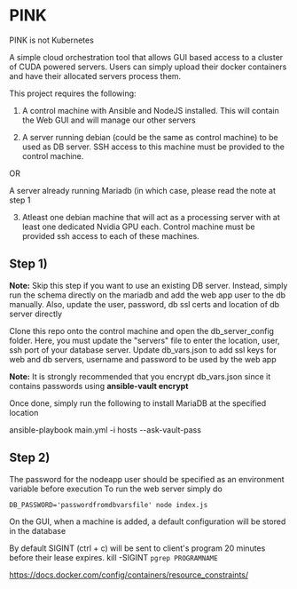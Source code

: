 # PINK
PINK is not Kubernetes

A simple cloud orchestration tool that allows GUI based access to a cluster of CUDA powered servers. Users can simply upload their docker containers and have their allocated servers process them.

This project requires the following:

1) A control machine with Ansible and NodeJS installed. This will contain the Web GUI and will manage our other servers

2) A server running debian (could be the same as control machine) to be used as DB server. SSH access to this machine must be provided to the control machine.

OR 

A server already running Mariadb (in which case, please read the note at step 1

3) Atleast one debian machine that will act as a processing server with at least one dedicated Nvidia GPU each. Control machine must be provided ssh access to each of these machines.


## Step 1)
**Note:** Skip this step if you want to use an existing DB server. Instead, simply run the schema directly on the mariadb and add the web app user to the db manually. Also, update the user, password, db ssl certs and location of db server directly 


Clone this repo onto the control machine and open the db_server_config folder.
Here, you must update the "servers" file to enter the location, user, ssh port of your database server.
Update db_vars.json to add ssl keys for web and db servers, username and password to be used by the web app

**Note:** It is strongly recommended that you encrypt db_vars.json since it contains passwords using **ansible-vault encrypt**

Once done, simply run the following to install MariaDB at the specified location

ansible-playbook main.yml -i hosts --ask-vault-pass

## Step 2)
The password for the nodeapp user should be specified as an environment variable before execution
To run the web server simply do

```
DB_PASSWORD='passwordfromdbvarsfile' node index.js
```


On the GUI, when a machine is added, a default configuration will be stored in the database

By default SIGINT (ctrl + c) will be sent to client's program 20 minutes before their lease expires. 
kill -SIGINT `pgrep PROGRAMNAME`



https://docs.docker.com/config/containers/resource_constraints/





